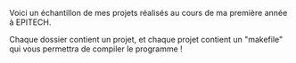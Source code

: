 Voici un échantillon de mes projets réalisés au cours de ma première année à EPITECH.

Chaque dossier contient un projet, et chaque projet contient un "makefile" qui vous permettra de compiler le programme !
